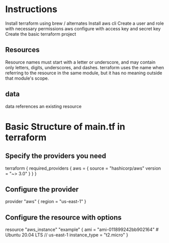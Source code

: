 # Instructions
Install terraform using brew / alternates
Install aws cli
Create a user and role with necessary permissions
aws configure with access key and secret key
Create the basic terraform project

## Resources
Resource names must start with a letter or underscore, and may contain only letters, digits, underscores, and dashes. 
terraform uses the name when referring to the resource in the same module, but it has no meaning outside that module's scope.

## data
data references an existing resource



# Basic Structure of main.tf in terraform

## Specify the providers you need
terraform {
  required_providers {
    aws = {
      source  = "hashicorp/aws"
      version = "~> 3.0"
    }
  }
}

## Configure the provider
provider "aws" {
  region = "us-east-1"
}

## Configure the resource with options
resource "aws_instance" "example" {
  ami           = "ami-011899242bb902164" # Ubuntu 20.04 LTS // us-east-1
  instance_type = "t2.micro"
}

